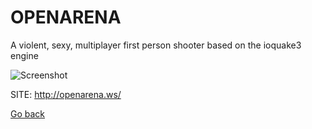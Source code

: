 # OPENARENA
 
 A violent, sexy, multiplayer first person shooter based on the ioquake3 engine
 
 ![Screenshot](http://www.openarena.ws/e107_images/custom/085-16.jpg)
 
 SITE: http://openarena.ws/

 [Go back](https://portable-linux-apps.github.io/apps.html)

